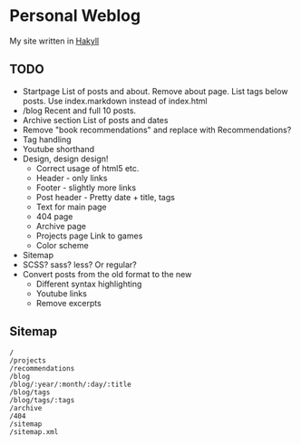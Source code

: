 
Personal Weblog
===============

My site written in [Hakyll][]

[Hakyll]: http://jaspervdj.be/hakyll/

TODO
----

* Startpage
    List of posts and about. Remove about page.
    List tags below posts.
    Use index.markdown instead of index.html
* /blog
    Recent and full 10 posts.
* Archive section
    List of posts and dates
* Remove "book recommendations" and replace with Recommendations?
* Tag handling
* Youtube shorthand
* Design, design design!
    * Correct usage of html5 etc.
    * Header - only links
    * Footer - slightly more links
    * Post header - Pretty date + title, tags
    * Text for main page
    * 404 page
    * Archive page
    * Projects page
        Link to games
    * Color scheme
* Sitemap
* SCSS? sass? less? Or regular?
* Convert posts from the old format to the new
    * Different syntax highlighting
    * Youtube links
    * Remove excerpts

Sitemap
-------

    /
    /projects
    /recommendations
    /blog
    /blog/:year/:month/:day/:title
    /blog/tags
    /blog/tags/:tags
    /archive
    /404
    /sitemap
    /sitemap.xml

